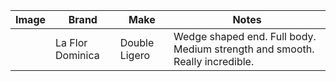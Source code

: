 | Image | Brand            | Make          | Notes                                                                        |
|-------|------------------|---------------|------------------------------------------------------------------------------|
|       | La Flor Dominica | Double Ligero | Wedge shaped end. Full body. Medium strength and smooth. Really incredible.  |
